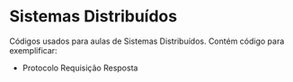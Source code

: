 # Sistemas Distribuídos
Códigos usados para aulas de Sistemas Distribuídos. Contém código para exemplificar:
- Protocolo Requisição Resposta
